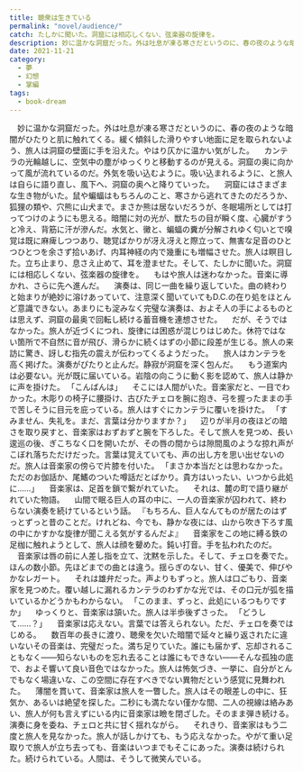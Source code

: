 ```yaml
---
title: 聴衆は生きている
permalink: "novel/audience/"
catch: たしかに聞いた。洞窟には相応しくない、弦楽器の旋律を。
description: 妙に温かな洞窟だった。外は吐息が凍る寒さだというのに、春の夜のような暗闇がひたりと肌に触れてくる。緩く傾斜した滑りやすい地面に足を取られないよう、旅人は洞窟の壁面に手を沿えた。やはり仄かに温かい気がした。カンテラの光輪越しに、空気中の塵がゆっくりと移動するのが見える。洞窟の奥に向かって風が流れているのだ。外気を吸い込むように。吸い込まれるように、と旅人は自らに語り直し、風下へ、洞窟の奥へと降りていった。
date: 2021-11-21
category:
  - 夢
  - 幻想
  - 掌編
tags:
  - book-dream
---
```


　妙に温かな洞窟だった。外は吐息が凍る寒さだというのに、春の夜のような暗闇がひたりと肌に触れてくる。緩く傾斜した滑りやすい地面に足を取られないよう、旅人は洞窟の壁面に手を沿えた。やはり仄かに温かい気がした。
　カンテラの光輪越しに、空気中の塵がゆっくりと移動するのが見える。洞窟の奥に向かって風が流れているのだ。外気を吸い込むように。吸い込まれるように、と旅人は自らに語り直し、風下へ、洞窟の奥へと降りていった。
　洞窟にはさまざまな生き物がいた。鼠や蝙蝠はもちろんのこと、寒さから逃れてきたのだろうか、狐狸の類や、穴熊に山犬まで。まさか熊は居ないだろうが、冬眠場所としては打ってつけのようにも思える。暗闇に対の光が、獣たちの目が瞬く度、心臓がすうと冷え、背筋に汗が滲んだ。水気と、黴と、蝙蝠の糞が分解されゆく匂いとで嗅覚は既に麻痺しつつあり、聴覚ばかりが冴え冴えと際立って、無害な足音のひとつひとつを余さず拾いあげ、内耳神経の内で幾重にも増幅させた。旅人は瞑目した。立ち止まり、息さえ止めて、耳を澄ませた。そして、たしかに聞いた。洞窟には相応しくない、弦楽器の旋律を。
　もはや旅人は迷わなかった。音楽に導かれ、さらに先へ進んだ。
　演奏は、同じ一曲を繰り返していた。曲の終わりと始まりが絶妙に溶けあっていて、注意深く聞いていてもD.C.の在り処をほとんど意識できない。あまりにも淀みなく完璧な演奏は、およそ人の手によるものとは思えず、洞窟の最奥で回転し続ける蓄音機を連想させた。
　だが、そうではなかった。旅人が近づくにつれ、旋律には困惑が混じりはじめた。休符ではない箇所で不自然に音が飛び、滑らかに続くはずの小節に段差が生じる。旅人の来訪に驚き、訝しむ指先の震えが伝わってくるようだった。
　旅人はカンテラを高く掲げた。演奏がぴたりと止んだ。静寂が洞窟を深く包んだ。
　もう道案内は必要ない。光が既に届いている。岩陰の向こうに動く影を認めて、旅人は静かに声を掛けた。
「こんばんは」
　そこには人間がいた。音楽家だと、一目でわかった。木彫りの椅子に腰掛け、古びたチェロを腕に抱き、弓を握ったままの手で苦しそうに目元を庇っている。旅人はすぐにカンテラに覆いを掛けた。
「すみません、失礼を。まだ、言葉は分かりますか？」
　辺りが半月の夜ほどの暗さを取り戻すと、音楽家はおずおずと腕を下ろした。そして旅人を見つめ、長い逡巡の後、ぎこちなく口を開いたが、その唇の間からは隙間風のような掠れ声がこぼれ落ちただけだった。言葉は覚えていても、声の出し方を思い出せないのだ。旅人は音楽家の傍らで片膝を付いた。
「まさか本当だとは思わなかった。ただのお伽話か、尾鰭のついた噂話だとばかり。貴方はいったい、いつから此処に……」
　音楽家は、足首を鎖で繋がれていた。
　それは、麓の町で語り継がれていた物語。
　山間で眠る巨人の耳の中に、一人の音楽家が囚われて、終わらない演奏を続けているという話。
『もちろん、巨人なんてものが居たのはずっとずっと昔のことだ。けれどね、今でも、静かな夜には、山から吹き下ろす風の中にかすかな旋律が聞こえる気がするんだよ』
　音楽家をこの地に縛る鉄の足枷に触れようとして、旅人は顔を顰めた。鈍い打音。手を払われたのだ。
　音楽家は唇の前に人差し指を立て、沈黙を示した。そして、チェロを奏でた。ほんの数小節。先ほどまでの曲とは違う。揺らぎのない、甘く、優美で、伸びやかなレガート。
　それは雄弁だった。声よりもずっと。旅人は口ごもり、音楽家を見つめた。覆い越しに漏れるカンテラのわずかな光では、その口元が弧を描いているかどうかもわからない。
「このまま、ずっと、此処にいるつもりですか」
　ゆっくりと、音楽家は頷いた。旅人は半歩後ずさった。
「どうして……？」
　音楽家は応えない。言葉では答えられない。ただ、チェロを奏ではじめる。
　数百年の長きに渡り、聴衆を欠いた暗闇で延々と繰り返されたに違いないその音楽は、完璧だった。満ち足りていた。誰にも届かず、忘却されることもなく——知らないものを忘れ去ることは誰にもできない——そんな孤独の底で、およそ響いて良い音色ではなかった。旅人は怖気づき、一挙に、自分がとんでもなく場違いな、この空間に存在すべきでない異物だという感覚に見舞われた。
　薄闇を貫いて、音楽家は旅人を一瞥した。旅人はその眼差しの中に、狂気か、あるいは絶望を探した。二秒にも満たない僅かな間、二人の視線は絡みあい、旅人が何も言えずにいる内に音楽家は瞼を閉ざした。そのまま弾き続ける。演奏に身を委ね、チェロと共に甘く揺れながら。
　それきり、音楽家はもう二度と旅人を見なかった。旅人が話しかけても、もう応えなかった。やがて重い足取りで旅人が立ち去っても、音楽はいつまでもそこにあった。演奏は続けられた。続けられている。人間は、そうして微笑んでいる。